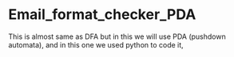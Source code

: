 # Email_format_checker_PDA
This is almost same as DFA but in this we will use PDA (pushdown automata), and in this one we used python to code it,
